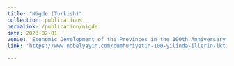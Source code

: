 ```yaml
---
title: "Nigde (Turkish)"
collection: publications
permalink: /publication/nigde
date: 2023-02-01
venue: 'Economic Development of the Provinces in the 100th Anniversary of the Republic:From the 100th Year to the Centuries - Central Anatolia Region, (eds.) E. Ergen, U. Akkoc & C. Ciftci'
link: 'https://www.nobelyayin.com/cumhuriyetin-100-yilinda-illerin-iktisadi-gelisimi-100-yildan-yuzyillara-ic-anadolu-bolgesi-bolgesi-20609.html'

---
```


